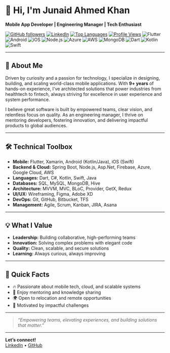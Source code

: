 # 👋 Hi, I'm Junaid Ahmed Khan

**Mobile App Developer | Engineering Manager | Tech Enthusiast**

[![GitHub followers](https://img.shields.io/github/followers/jaiiidiii?style=social)](https://github.com/jaiiidiii)
[![LinkedIn](https://img.shields.io/badge/LinkedIn-Connect-blue?logo=linkedin)](https://www.linkedin.com/in/junaid-ahmed-4806a295/)
[![Top Languages](https://img.shields.io/github/languages/top/jaiiidiii?logo=github)](https://github.com/jaiiidiii)
[![Profile Views](https://komarev.com/ghpvc/?username=jaiiidiii)](https://github.com/jaiiidiii)
![Flutter](https://img.shields.io/badge/Flutter-02569B?logo=flutter&logoColor=white)
![Android](https://img.shields.io/badge/Android-3DDC84?logo=android&logoColor=white)
![iOS](https://img.shields.io/badge/iOS-000000?logo=apple&logoColor=white)
![Node.js](https://img.shields.io/badge/Node.js-339933?logo=nodedotjs&logoColor=white)
![Azure](https://img.shields.io/badge/Azure-0078D4?logo=azure-devops&logoColor=white)
![AWS](https://img.shields.io/badge/AWS-232F3E?logo=amazon-aws&logoColor=white)
![MongoDB](https://img.shields.io/badge/MongoDB-47A248?logo=mongodb&logoColor=white)
![Dart](https://img.shields.io/badge/Dart-0175C2?logo=dart&logoColor=white)
![Kotlin](https://img.shields.io/badge/Kotlin-7F52FF?logo=kotlin&logoColor=white)
![Swift](https://img.shields.io/badge/Swift-FA7343?logo=swift&logoColor=white)

---

## 🌟 About Me

Driven by curiosity and a passion for technology, I specialize in designing, building, and scaling world-class mobile applications. With **9+ years** of hands-on experience, I've architected solutions that power industries from healthtech to fintech, always striving for excellence in user experience and system performance.

I believe great software is built by empowered teams, clear vision, and relentless focus on quality. As an engineering manager, I thrive on mentoring developers, fostering innovation, and delivering impactful products to global audiences.

---

## 🛠️ Technical Toolbox

- **Mobile:** Flutter, Xamarin, Android (Kotlin/Java), iOS (Swift)
- **Backend & Cloud:** Spring Boot, Node.js, Asp.Net, Firebase, Azure, Google Cloud, AWS
- **Languages:** Dart, C#, Kotlin, Swift, Java
- **Databases:** SQL, MySQL, MongoDB, Hive
- **Architecture:** MVVM, MVC, BLoC, Provider, GetX, Redux
- **UI/UX:** Wireframing, Figma, Adobe XD
- **DevOps:** Git, GitHub, Bitbucket, TFS
- **Management:** Agile, Scrum, Kanban, JIRA, Asana

---

## 💡 What I Value

- **Leadership:** Building collaborative, high-performing teams
- **Innovation:** Solving complex problems with elegant code
- **Quality:** Clean, scalable, and secure solutions
- **Learning:** Always curious, always improving

---

## 📝 Quick Facts

- 🔥 Passionate about mobile tech, cloud, and scalable systems
- 🤝 Enjoy mentoring and knowledge sharing
- 🌍 Open to relocation and remote opportunities
- 🎯 Motivated by impactful challenges

---

> _“Empowering teams, elevating experiences, and building solutions that matter.”_

---

**Let’s connect!**  
[LinkedIn](https://www.linkedin.com/in/junaid-ahmed-4806a295/) • [GitHub](https://github.com/jaiiidiii)